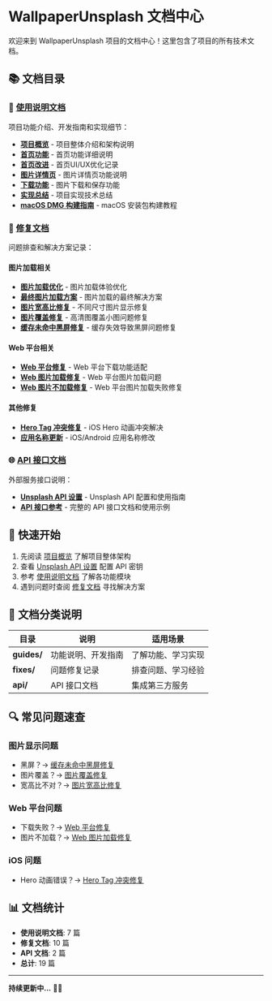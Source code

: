 # WallpaperUnsplash 文档中心

欢迎来到 WallpaperUnsplash 项目的文档中心！这里包含了项目的所有技术文档。

## 📚 文档目录

### 📖 [使用说明文档](./guides/)

项目功能介绍、开发指南和实现细节：

- [**项目概览**](./guides/PROJECT_OVERVIEW.md) - 项目整体介绍和架构说明
- [**首页功能**](./guides/HOME_PAGE_FEATURES.md) - 首页功能详细说明
- [**首页改进**](./guides/HOME_PAGE_IMPROVEMENTS.md) - 首页UI/UX优化记录
- [**图片详情页**](./guides/PHOTO_DETAIL_PAGE.md) - 图片详情页功能说明
- [**下载功能**](./guides/DOWNLOAD_FEATURE.md) - 图片下载和保存功能
- [**实现总结**](./guides/IMPLEMENTATION_SUMMARY.md) - 项目实现技术总结
- [**macOS DMG 构建指南**](./guides/BUILD_DMG_GUIDE.md) - macOS 安装包构建教程

### 🔧 [修复文档](./fixes/)

问题排查和解决方案记录：

#### 图片加载相关
- [**图片加载优化**](./fixes/IMAGE_LOADING_OPTIMIZATION.md) - 图片加载体验优化
- [**最终图片加载方案**](./fixes/FINAL_IMAGE_LOADING_SOLUTION.md) - 图片加载的最终解决方案
- [**图片宽高比修复**](./fixes/IMAGE_ASPECT_RATIO_FIX.md) - 不同尺寸图片显示修复
- [**图片覆盖修复**](./fixes/IMAGE_OVERLAY_FIX.md) - 高清图覆盖小图问题修复
- [**缓存未命中黑屏修复**](./fixes/CACHE_MISS_BLACK_SCREEN_FIX.md) - 缓存失效导致黑屏问题修复

#### Web 平台相关
- [**Web 平台修复**](./fixes/WEB_PLATFORM_FIX.md) - Web 平台下载功能适配
- [**Web 图片加载修复**](./fixes/WEB_IMAGE_LOADING_FIX.md) - Web 平台图片加载问题
- [**Web 图片不加载修复**](./fixes/WEB_IMAGE_NOT_LOADING_FIX.md) - Web 平台图片加载失败修复

#### 其他修复
- [**Hero Tag 冲突修复**](./fixes/HERO_TAG_CONFLICT_FIX.md) - iOS Hero 动画冲突解决
- [**应用名称更新**](./fixes/APP_NAME_UPDATE.md) - iOS/Android 应用名称修改

### 🌐 [API 接口文档](./api/)

外部服务接口说明：

- [**Unsplash API 设置**](./api/UNSPLASH_API_SETUP.md) - Unsplash API 配置和使用指南
- [**API 接口参考**](./api/API_REFERENCE.md) - 完整的 API 接口文档和使用示例

## 🚀 快速开始

1. 先阅读 [项目概览](./guides/PROJECT_OVERVIEW.md) 了解项目整体架构
2. 查看 [Unsplash API 设置](./api/UNSPLASH_API_SETUP.md) 配置 API 密钥
3. 参考 [使用说明文档](./guides/) 了解各功能模块
4. 遇到问题时查阅 [修复文档](./fixes/) 寻找解决方案

## 📝 文档分类说明

| 目录 | 说明 | 适用场景 |
|------|------|---------|
| **guides/** | 功能说明、开发指南 | 了解功能、学习实现 |
| **fixes/** | 问题修复记录 | 排查问题、学习经验 |
| **api/** | API 接口文档 | 集成第三方服务 |

## 🔍 常见问题速查

### 图片显示问题
- 黑屏？→ [缓存未命中黑屏修复](./fixes/CACHE_MISS_BLACK_SCREEN_FIX.md)
- 图片覆盖？→ [图片覆盖修复](./fixes/IMAGE_OVERLAY_FIX.md)
- 宽高比不对？→ [图片宽高比修复](./fixes/IMAGE_ASPECT_RATIO_FIX.md)

### Web 平台问题
- 下载失败？→ [Web 平台修复](./fixes/WEB_PLATFORM_FIX.md)
- 图片不加载？→ [Web 图片加载修复](./fixes/WEB_IMAGE_LOADING_FIX.md)

### iOS 问题
- Hero 动画错误？→ [Hero Tag 冲突修复](./fixes/HERO_TAG_CONFLICT_FIX.md)

## 📊 文档统计

- **使用说明文档**: 7 篇
- **修复文档**: 10 篇
- **API 文档**: 2 篇
- **总计**: 19 篇

---

**持续更新中...** 📝✨


